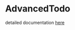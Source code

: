 # AdvancedTodo

detailed documentation [here](https://docs.google.com/presentation/d/1-dz4zTYA8cdlPKALBH0aDgOIeDXBQzWKqqqJBpDGnvc/edit#slide=id.ge7c3560378_0_0)